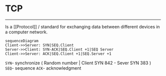 # TCP

---
Is a [[Protocol]]  / standard for exchanging data between different devices in a computer network.

```mermaid
sequenceDiagram
Client->>Server: SYN|SEQ.Client
Server->>Client: SYN-ACK|SEQ.Client +1|SEQ Server
Client->>Server: ACK|SEQ.Client +1|SEQ.Server +1
```
`SYN`- synchronize ( Random number   |    Client SYN 842 - Sever SYN 383 )  
`SEQ`- sequence 
`ACK`- acknowledgment  
